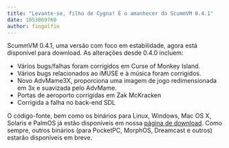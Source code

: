 ```yaml
---
title: "Levante-se, filho de Cygna! É o amanhecer do ScummVM 0.4.1"
date: 1053869760
author: fingolfin
---
```


ScummVM 0.4.1, uma versão com foco em estabilidade, agora está disponível para download. As alterações desde 0.4.0 incluem:

*   Vários bugs/falhas foram corrigidos em Curse of Monkey Island.
*   Vários bugs relacionados ao iMUSE e à música foram corrigidos.
*   Novo AdvMame3X, proporciona uma imagem de jogo redimensionada em 3x e suavizada pelo AdvMame.
*   Portas de aeroporto corrigidas em Zak McKracken
*   Corrigida a falha no back-end SDL

O código-fonte, bem como os binários para Linux, Windows, Mac OS X, Solaris e PalmOS já estão disponíveis em nossa [página de download](/downloads/). Como sempre, outros binários (para PocketPC, MorphOS, Dreamcast e outros) estarão disponíveis em breve.
